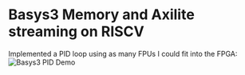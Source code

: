 # Basys3 Memory and Axilite streaming on RISCV

Implemented a PID loop using as many FPUs I could fit into the FPGA:<br>
![Basys3 PID Demo](Basys3_PID_Test.gif)

